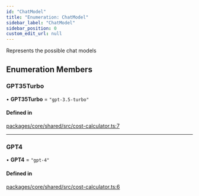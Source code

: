 ```yaml
---
id: "ChatModel"
title: "Enumeration: ChatModel"
sidebar_label: "ChatModel"
sidebar_position: 0
custom_edit_url: null
---
```


Represents the possible chat models

## Enumeration Members

### GPT35Turbo

• **GPT35Turbo** = ``"gpt-3.5-turbo"``

#### Defined in

[packages/core/shared/src/cost-calculator.ts:7](https://github.com/Oneirocom/Magick/blob/eb9f05ef/packages/core/shared/src/cost-calculator.ts#L7)

___

### GPT4

• **GPT4** = ``"gpt-4"``

#### Defined in

[packages/core/shared/src/cost-calculator.ts:6](https://github.com/Oneirocom/Magick/blob/eb9f05ef/packages/core/shared/src/cost-calculator.ts#L6)
